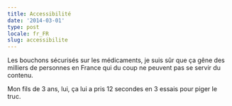 ```yaml
---
title: Accessibilité
date: '2014-03-01'
type: post
locale: fr_FR
slug: accessibilite
---
```


Les bouchons sécurisés sur les médicaments, je suis sûr que ça gêne des milliers de personnes en France qui du coup ne peuvent pas se servir du contenu.

Mon fils de 3 ans, lui, ça lui a pris 12 secondes en 3 essais pour piger le truc.
